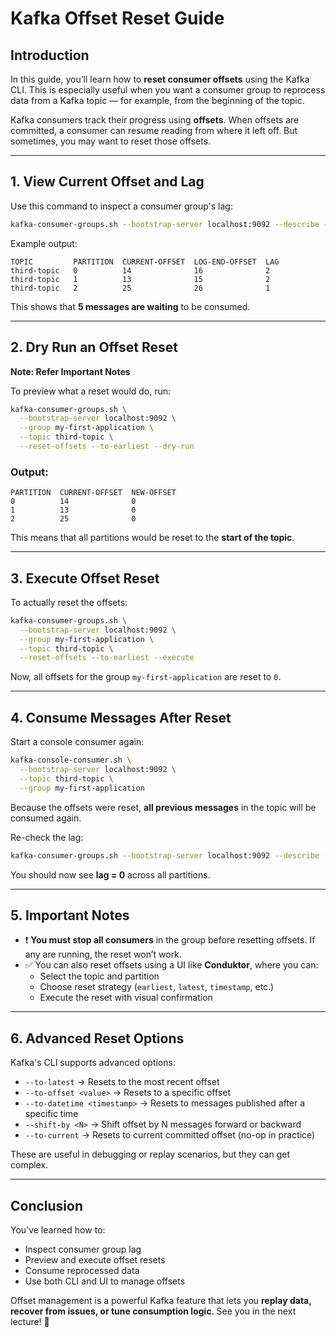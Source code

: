 # Kafka Offset Reset Guide

## **Introduction**

In this guide, you’ll learn how to **reset consumer offsets** using the Kafka CLI. This is especially useful when you want a consumer group to reprocess data from a Kafka topic — for example, from the beginning of the topic.

Kafka consumers track their progress using **offsets**. When offsets are committed, a consumer can resume reading from where it left off. But sometimes, you may want to reset those offsets.

---

## **1. View Current Offset and Lag**

Use this command to inspect a consumer group's lag:

```sh
kafka-consumer-groups.sh --bootstrap-server localhost:9092 --describe --group my-first-application
```

Example output:

```
TOPIC         PARTITION  CURRENT-OFFSET  LOG-END-OFFSET  LAG
third-topic   0          14              16              2
third-topic   1          13              15              2
third-topic   2          25              26              1
```

This shows that **5 messages are waiting** to be consumed.

---

## **2. Dry Run an Offset Reset**

**Note: Refer Important Notes** 

To preview what a reset would do, run:

```sh
kafka-consumer-groups.sh \
  --bootstrap-server localhost:9092 \
  --group my-first-application \
  --topic third-topic \
  --reset-offsets --to-earliest --dry-run
```

### Output:

```
PARTITION  CURRENT-OFFSET  NEW-OFFSET
0          14              0
1          13              0
2          25              0
```

This means that all partitions would be reset to the **start of the topic**.

---

## **3. Execute Offset Reset**

To actually reset the offsets:

```sh
kafka-consumer-groups.sh \
  --bootstrap-server localhost:9092 \
  --group my-first-application \
  --topic third-topic \
  --reset-offsets --to-earliest --execute
```

Now, all offsets for the group `my-first-application` are reset to `0`.

---

## **4. Consume Messages After Reset**

Start a console consumer again:

```sh
kafka-console-consumer.sh \
  --bootstrap-server localhost:9092 \
  --topic third-topic \
  --group my-first-application
```

Because the offsets were reset, **all previous messages** in the topic will be consumed again.

Re-check the lag:

```sh
kafka-consumer-groups.sh --bootstrap-server localhost:9092 --describe --group my-first-application
```

You should now see **lag = 0** across all partitions.

---

## **5. Important Notes**

- ❗ **You must stop all consumers** in the group before resetting offsets. If any are running, the reset won’t work.
- ✅ You can also reset offsets using a UI like **Conduktor**, where you can:
  - Select the topic and partition
  - Choose reset strategy (`earliest`, `latest`, `timestamp`, etc.)
  - Execute the reset with visual confirmation

---

## **6. Advanced Reset Options**

Kafka's CLI supports advanced options:

- `--to-latest` → Resets to the most recent offset
- `--to-offset <value>` → Resets to a specific offset
- `--to-datetime <timestamp>` → Resets to messages published after a specific time
- `--shift-by <N>` → Shift offset by N messages forward or backward
- `--to-current` → Resets to current committed offset (no-op in practice)

These are useful in debugging or replay scenarios, but they can get complex.

---

## **Conclusion**

You’ve learned how to:

- Inspect consumer group lag
- Preview and execute offset resets
- Consume reprocessed data
- Use both CLI and UI to manage offsets

Offset management is a powerful Kafka feature that lets you **replay data, recover from issues, or tune consumption logic**. See you in the next lecture! 🚀
